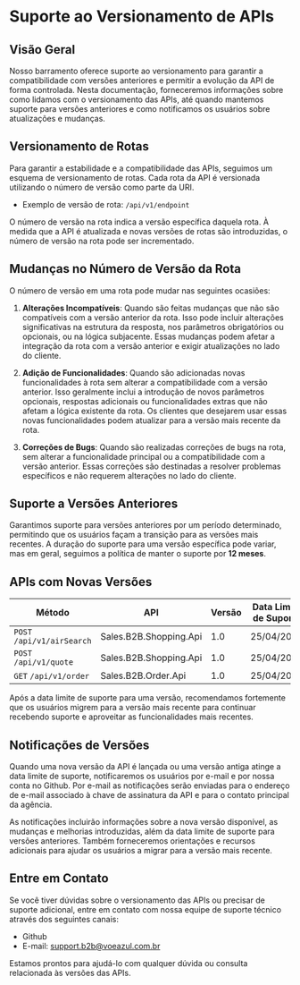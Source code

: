 # Suporte ao Versionamento de APIs

## Visão Geral
Nosso barramento oferece suporte ao versionamento para garantir a compatibilidade com versões anteriores e permitir a evolução da API de forma controlada. Nesta documentação, forneceremos informações sobre como lidamos com o versionamento das APIs, até quando mantemos suporte para versões anteriores e como notificamos os usuários sobre atualizações e mudanças.

## Versionamento de Rotas
Para garantir a estabilidade e a compatibilidade das APIs, seguimos um esquema de versionamento de rotas. Cada rota da API é versionada utilizando o número de versão como parte da URI.

- Exemplo de versão de rota: `/api/v1/endpoint`

O número de versão na rota indica a versão específica daquela rota. À medida que a API é atualizada e novas versões de rotas são introduzidas, o número de versão na rota pode ser incrementado.

## Mudanças no Número de Versão da Rota
O número de versão em uma rota pode mudar nas seguintes ocasiões:

1. **Alterações Incompatíveis**: Quando são feitas mudanças que não são compatíveis com a versão anterior da rota. Isso pode incluir alterações significativas na estrutura da resposta, nos parâmetros obrigatórios ou opcionais, ou na lógica subjacente. Essas mudanças podem afetar a integração da rota com a versão anterior e exigir atualizações no lado do cliente.

2. **Adição de Funcionalidades**: Quando são adicionadas novas funcionalidades à rota sem alterar a compatibilidade com a versão anterior. Isso geralmente inclui a introdução de novos parâmetros opcionais, respostas adicionais ou funcionalidades extras que não afetam a lógica existente da rota. Os clientes que desejarem usar essas novas funcionalidades podem atualizar para a versão mais recente da rota.

3. **Correções de Bugs**: Quando são realizadas correções de bugs na rota, sem alterar a funcionalidade principal ou a compatibilidade com a versão anterior. Essas correções são destinadas a resolver problemas específicos e não requerem alterações no lado do cliente.

## Suporte a Versões Anteriores
Garantimos suporte para versões anteriores por um período determinado, permitindo que os usuários façam a transição para as versões mais recentes. A duração do suporte para uma versão específica pode variar, mas em geral, seguimos a política de manter o suporte por __12 meses__.

## APIs com Novas Versões
|Método                    |API                     | Versão | Data Limite de Suporte  |
|--------------------------|------------------------|--------|-------------------------|
|`POST` `/api/v1/airSearch`  |Sales.B2B.Shopping.Api  | 1.0    | 25/04/2025              |
|`POST` `/api/v1/quote`      |Sales.B2B.Shopping.Api  | 1.0    | 25/04/2025              |
|`GET` `/api/v1/order`       |Sales.B2B.Order.Api     | 1.0    | 25/04/2025              |

Após a data limite de suporte para uma versão, recomendamos fortemente que os usuários migrem para a versão mais recente para continuar recebendo suporte e aproveitar as funcionalidades mais recentes.

## Notificações de Versões
Quando uma nova versão da API é lançada ou uma versão antiga atinge a data limite de suporte, notificaremos os usuários por e-mail e por nossa conta no Github. Por e-mail as notificações serão enviadas para o endereço de e-mail associado à chave de assinatura da API e para o contato principal da agência.

As notificações incluirão informações sobre a nova versão disponível, as mudanças e melhorias introduzidas, além da data limite de suporte para versões anteriores. Também forneceremos orientações e recursos adicionais para ajudar os usuários a migrar para a versão mais recente.

## Entre em Contato
Se você tiver dúvidas sobre o versionamento das APIs ou precisar de suporte adicional, entre em contato com nossa equipe de suporte técnico através dos seguintes canais:

- Github
- E-mail: support.b2b@voeazul.com.br

Estamos prontos para ajudá-lo com qualquer dúvida ou consulta relacionada às versões das APIs.
